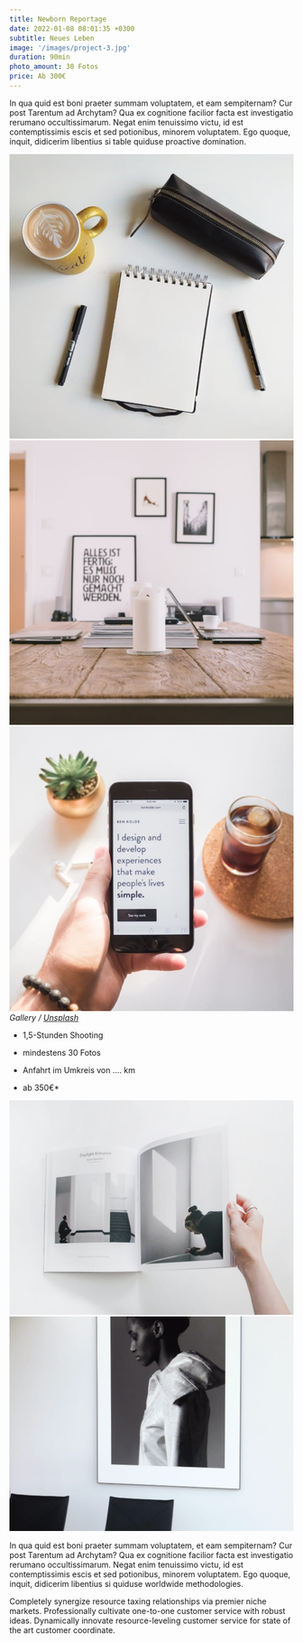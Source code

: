 ```yaml
---
title: Newborn Reportage
date: 2022-01-08 08:01:35 +0300
subtitle: Neues Leben
image: '/images/project-3.jpg'
duration: 90min
photo_amount: 30 Fotos
price: Ab 300€
---
```


In qua quid est boni praeter summam voluptatem, et eam sempiternam? Cur post Tarentum ad Archytam? Qua ex cognitione facilior facta est investigatio rerumano occultissimarum. Negat enim tenuissimo victu, id est contemptissimis escis et sed potionibus, minorem voluptatem. Ego quoque, inquit, didicerim libentius si table quiduse proactive domination.

<div class="gallery-box">
  <div class="gallery">
    <img src="/images/project-example-1.jpg" loading="lazy" alt="Project">
    <img src="/images/project-example-2.jpg" loading="lazy" alt="Project">
    <img src="/images/project-example-3.jpg" loading="lazy" alt="Project">
  </div>
  <em>Gallery / <a href="https://unsplash.com/" target="_blank">Unsplash</a></em>
</div>

- 1,5-Stunden Shooting

- mindestens 30 Fotos

- Anfahrt im Umkreis von .... km 

- ab 350€*

<div class="gallery-box">
  <div class="gallery">
    <img src="/images/project-example-4.jpg" loading="lazy" alt="Project">
    <img src="/images/project-example-5.jpg" loading="lazy" alt="Project">
  </div>
</div>

In qua quid est boni praeter summam voluptatem, et eam sempiternam? Cur post Tarentum ad Archytam? Qua ex cognitione facilior facta est investigatio rerumano occultissimarum. Negat enim tenuissimo victu, id est contemptissimis escis et sed potionibus, minorem voluptatem. Ego quoque, inquit, didicerim libentius si quiduse worldwide methodologies.

Completely synergize resource taxing relationships via premier niche markets. Professionally cultivate one-to-one customer service with robust ideas. Dynamically innovate resource-leveling customer service for state of the art customer coordinate.